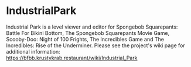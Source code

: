 # IndustrialPark
Industrial Park is a level viewer and editor for Spongebob Squarepants: Battle For Bikini Bottom, The Spongebob Squarepants Movie Game, Scooby-Doo: Night of 100 Frights, The Incredibles Game and The Incredibles: Rise of the Underminer. Please see the project's wiki page for additional information: https://bfbb.krustykrab.restaurant/wiki/Industrial_Park